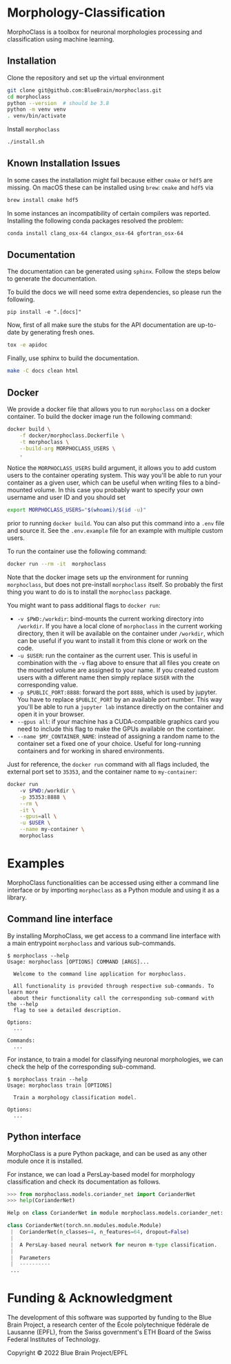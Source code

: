 # Morphology-Classification
MorphoClass is a toolbox for neuronal morphologies processing and
classification using machine learning.

## Installation
Clone the repository and set up the virtual environment
```sh
git clone git@github.com:BlueBrain/morphoclass.git
cd morphoclass
python --version  # should be 3.8
python -m venv venv
. venv/bin/activate
```

Install `morphoclass`
```sh
./install.sh
```


## Known Installation Issues
In some cases the installation might fail because either `cmake` or `hdf5` are
missing. On macOS these can be installed using `brew`:
`cmake` and `hdf5` via
```sh
brew install cmake hdf5
```

In some instances an incompatibility of certain compilers was reported.
Installing the following conda packages resolved the problem:
```sh
conda install clang_osx-64 clangxx_osx-64 gfortran_osx-64
```


## Documentation
The documentation can be generated using `sphinx`.
Follow the steps below to generate the documentation.

To build the docs we will need some extra dependencies, so please run the
following.
```shell
pip install -e ".[docs]"
```

Now, first of all make sure the stubs for the API documentation are up-to-date
by generating fresh ones.
```sh
tox -e apidoc
```

Finally, use sphinx to build the documentation.
```sh
make -C docs clean html
```

## Docker
We provide a docker file that allows you to run `morphoclass` on a docker
container. To build the docker image run the following command:
```sh
docker build \
    -f docker/morphoclass.Dockerfile \
    -t morphoclass \
    --build-arg MORPHOCLASS_USERS \
    .
```
Notice the `MORPHOCLASS_USERS` build argument, it allows you to add custom
users to the container operating system. This way you'll be able to run your
container as a given user, which can be useful when writing files to a
bind-mounted volume. In this case you probably want to specify your own
username and user ID and you should set
```sh
export MORPHOCLASS_USERS="$(whoami)/$(id -u)"
```
prior to running `docker build`. You can also put this command into a `.env`
file and source it. See the `.env.example` file for an example with multiple
custom users.

To run the container use the following command:
```sh
docker run --rm -it  morphoclass
```
Note that the docker image sets up the environment for running `morphoclass`,
but does not pre-install `morphoclass` itself. So probably the first thing you
want to do is to install the `morphoclass` package.

You might want to pass additional flags to `docker run`:
* `-v $PWD:/workdir`: bind-mounts the current working directory into `/workdir`.
  If you have a local clone of `morphoclass` in the current working directory,
  then it will be available on the container under `/workdir`, which can be
  useful if you want to install it from this clone or work on the code.
* `-u $USER`: run the container as the current user. This is useful in
  combination with the `-v` flag above to ensure that all files you create on
  the mounted volume are assigned to your name. If you created custom users
  with a different name then simply replace `$USER` with the corresponding
  value.
* `-p $PUBLIC_PORT:8888`: forward the port `8888`, which is used by jupyter.
  You have to replace `$PUBLIC_PORT` by an available port number. This way
  you'll be able to run a `jupyter lab` instance directly on the container and
  open it in your browser.
* `--gpus all`: if your machine has a CUDA-compatible graphics card you need to
  include this flag to make the GPUs available on the container.
* `--name $MY_CONTAINER_NAME`: instead of assigning a random name to the
  container set a fixed one of your choice. Useful for long-running containers
  and for working in shared environments.

Just for reference, the `docker run` command with all flags included, the
external port set to `35353`, and the container name to `my-container`:
```sh
docker run 
    -v $PWD:/workdir \
    -p 35353:8888 \
    --rm \
    -it \
    --gpus=all \
    -u $USER \
    --name my-container \
    morphoclass
```

# Examples

MorphoClass functionalities can be accessed using either a command line
interface or by importing `morphoclass` as a Python module and using it as a
library.

## Command line interface

By installing MorphoClass, we get access to a command line interface with a
main entrypoint `morphoclass` and various sub-commands.
```shell
$ morphoclass --help
Usage: morphoclass [OPTIONS] COMMAND [ARGS]...

  Welcome to the command line application for morphoclass.

  All functionality is provided through respective sub-commands. To learn more
  about their functionality call the corresponding sub-command with the --help
  flag to see a detailed description.

Options:  
  ...
  
Commands:
  ...
```
For instance, to train a model for classifying neuronal morphologies, we can
check the help of the corresponding sub-command.
```shell
$ morphoclass train --help
Usage: morphoclass train [OPTIONS]

  Train a morphology classification model.

Options:
  ...
```

## Python interface

MorphoClass is a pure Python package, and can be used as any other module once
it is installed.

For instance, we can load a PersLay-based model for morphology classification
and check its documentation as follows.
```python
>>> from morphoclass.models.coriander_net import CorianderNet
>>> help(CorianderNet)

Help on class CorianderNet in module morphoclass.models.coriander_net:

class CorianderNet(torch.nn.modules.module.Module)
 |  CorianderNet(n_classes=4, n_features=64, dropout=False)
 |  
 |  A PersLay-based neural network for neuron m-type classification.
 |  
 |  Parameters
 |  ----------
 ...
```


# Funding & Acknowledgment
 
The development of this software was supported by funding to the Blue Brain
Project, a research center of the École polytechnique fédérale de Lausanne
(EPFL), from the Swiss government's ETH Board of the Swiss Federal Institutes
of Technology.
 
Copyright © 2022 Blue Brain Project/EPFL

